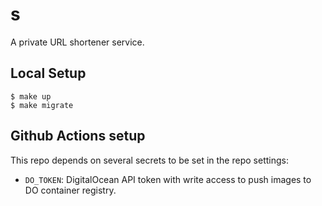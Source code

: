 # s

A private URL shortener service.

## Local Setup

```console
$ make up
$ make migrate
```

## Github Actions setup

This repo depends on several secrets to be set in the repo settings:

- `DO_TOKEN`: DigitalOcean API token with write access to push images to DO container registry.
